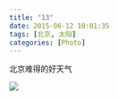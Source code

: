 ```yaml
---
title: "13"
date: 2015-06-12 10:01:35
tags: [北京, 太阳]
categories: [Photo]
---
```


<p dir="ltr"  >北京难得的好天气<br /></p>

![](https://imglf5.nosdn0.126.net/img/a0Q0UWZOckZvaXVaOTJUNGRDTkM3b1hPWlVZUnRoRUxQd0NLenErM1NFZkEvYjVBSkFNQXJBPT0.jpg)